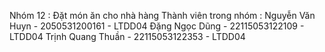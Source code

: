 Nhóm 12 : Đặt món ăn cho nhà hàng
Thành viên trong nhóm :
   Nguyễn Văn Huyn - 2050531200161 - LTDD04
   Đặng Ngọc Dũng - 22115053122109 - LTDD04
   Trịnh Quang Thuần - 22115053122353  - LTDD04
